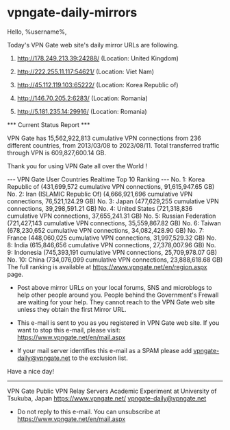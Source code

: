 # vpngate-daily-mirrors

Hello, %username%,

Today's VPN Gate web site's daily mirror URLs are following.

1. http://178.249.213.39:24288/
   (Location: United Kingdom)

2. http://222.255.11.117:54621/
   (Location: Viet Nam)

3. http://45.112.119.103:65222/
   (Location: Korea Republic of)

4. http://146.70.205.2:6283/
   (Location: Romania)

5. http://5.181.235.14:29916/
   (Location: Romania)


*** Current Status Report ***

VPN Gate has 15,562,922,813 cumulative VPN connections from 236 different countries, from 2013/03/08 to 2023/08/11.
Total transferred traffic through VPN is 609,827,600.14 GB.

Thank you for using VPN Gate all over the World !


--- VPN Gate User Countries Realtime Top 10 Ranking ---
No. 1: Korea Republic of (431,699,572 cumulative VPN connections, 91,615,947.65 GB)
No. 2: Iran (ISLAMIC Republic Of) (4,666,921,696 cumulative VPN connections, 76,521,124.29 GB)
No. 3: Japan (477,629,255 cumulative VPN connections, 39,298,591.21 GB)
No. 4: United States (721,318,836 cumulative VPN connections, 37,655,241.31 GB)
No. 5: Russian Federation (721,427,143 cumulative VPN connections, 35,559,867.82 GB)
No. 6: Taiwan (678,230,652 cumulative VPN connections, 34,082,428.90 GB)
No. 7: France (448,060,025 cumulative VPN connections, 31,997,529.32 GB)
No. 8: India (615,846,656 cumulative VPN connections, 27,378,007.96 GB)
No. 9: Indonesia (745,393,191 cumulative VPN connections, 25,709,978.07 GB)
No. 10: China (734,076,099 cumulative VPN connections, 23,888,618.68 GB)
The full ranking is available at https://www.vpngate.net/en/region.aspx page.


* Post above mirror URLs on your local forums, SNS and microblogs
  to help other people around you.
  People behind the Government's Frewall are waiting for your help.
  They cannot reach to the VPN Gate web site
  unless they obtain the first Mirror URL.

* This e-mail is sent to you as you registered in VPN Gate web site.
  If you want to stop this e-mail, please visit:
  https://www.vpngate.net/en/mail.aspx

* If your mail server identifies this e-mail as a SPAM
  please add vpngate-daily@vpngate.net to the exclusion list.

Have a nice day!

------------------------------------------------------
VPN Gate Public VPN Relay Servers
Academic Experiment at University of Tsukuba, Japan
https://www.vpngate.net/
vpngate-daily@vpngate.net
* Do not reply to this e-mail.
  You can unsubscribe at https://www.vpngate.net/en/mail.aspx


